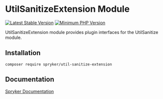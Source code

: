 # UtilSanitizeExtension Module
[![Latest Stable Version](https://poser.pugx.org/spryker/util-sanitize-extension/v/stable.svg)](https://packagist.org/packages/spryker/util-sanitize-extension)
[![Minimum PHP Version](https://img.shields.io/badge/php-%3E%3D%207.4-8892BF.svg)](https://php.net/)

UtilSanitizeExtension module provides plugin interfaces for the UtilSanitize module.

## Installation

```
composer require spryker/util-sanitize-extension
```

## Documentation

[Spryker Documentation](https://documentation.spryker.com)
